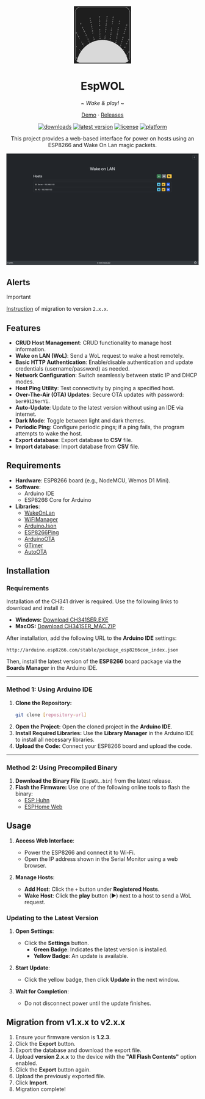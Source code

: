 <div align="center">
   <img width="150" height="150" src="logo.jpeg" alt="Logo">
   <h1><b>EspWOL</b></h1>
   <p><i>~ Wake & play! ~</i></p>
   <p align="center">
      <a href="https://stafloker.github.io/EspWOL/">Demo</a> ·
      <a href="https://github.com/StafLoker/EspWOL/releases">Releases</a>
   </p>
</div>

<div align="center">
   <a href="https://github.com/StafLoker/EspWOL/releases"><img src="https://img.shields.io/github/downloads/StafLoker/EspWOL/total.svg?style=flat" alt="downloads"/></a>
   <a href="https://github.com/StafLoker/EspWOL/releases"><img src="https://img.shields.io/github/release-pre/StafLoker/EspWOL.svg?style=flat" alt="latest version"/></a>
   <a href="https://github.com/StafLoker/EspWOL/blob/main/LICENSE"><img src="https://img.shields.io/github/license/StafLoker/EspWOL.svg?style=flat" alt="license"/></a>
   <a href="https://github.com/MonitorControl/MonitorControl"><img src="https://img.shields.io/badge/platform-ESP8266-blue.svg?style=flat" alt="platform"/></a>

   <p>This project provides a web-based interface for power on hosts using an ESP8266 and Wake On Lan magic packets.</p>

<img src="ui.png" width="824" alt="Screenshot">
</div>

## Alerts
> [!IMPORTANT]
> [Instruction](#migration-from-v1xx-to-v2xx) of migration to version `2.x.x`.

## Features

- **CRUD Host Management**: CRUD functionality to manage host information.
- **Wake on LAN (WoL)**: Send a WoL request to wake a host remotely.
- **Basic HTTP Authentication**: Enable/disable authentication and update credentials (username/password) as needed.
- **Network Configuration**: Switch seamlessly between static IP and DHCP modes.
- **Host Ping Utility**: Test connectivity by pinging a specified host.
- **Over-The-Air (OTA) Updates**: Secure OTA updates with password: `ber#912NerYi`.
- **Auto-Update**: Update to the latest version without using an IDE via internet.
- **Dark Mode**: Toggle between light and dark themes.
- **Periodic Ping**: Configure periodic pings; if a ping fails, the program attempts to wake the host.
- **Export database**: Export database to **CSV** file.  
- **Import database**: Import database from **CSV** file.

## Requirements

- **Hardware**: ESP8266 board (e.g., NodeMCU, Wemos D1 Mini).
- **Software**:
  - Arduino IDE
  - ESP8266 Core for Arduino
- **Libraries**:
  - [WakeOnLan](https://github.com/a7md0/WakeOnLan)
  - [WiFiManager](https://github.com/tzapu/WiFiManager)
  - [ArduinoJson](https://github.com/bblanchon/ArduinoJson)
  - [ESP8266Ping](https://github.com/dancol90/ESP8266Ping)
  - [ArduinoOTA](https://github.com/JAndrassy/ArduinoOTA)
  - [GTimer](https://github.com/GyverLibs/GTimer)
  - [AutoOTA](https://github.com/GyverLibs/AutoOTA)

## Installation

### Requirements  

Installation of the CH341 driver is required. Use the following links to download and install it:  

- **Windows:** [Download CH341SER.EXE](https://wch-ic.com/downloads/CH341SER_EXE.html)  
- **MacOS:** [Download CH341SER_MAC.ZIP](https://wch-ic.com/downloads/CH341SER_MAC_ZIP.html)  

After installation, add the following URL to the **Arduino IDE** settings:  

```
http://arduino.esp8266.com/stable/package_esp8266com_index.json
```  

Then, install the latest version of the **ESP8266** board package via the **Boards Manager** in the Arduino IDE.  

---

### Method 1: Using Arduino IDE  

1. **Clone the Repository:**  
   ```bash
   git clone [repository-url]
   ```  
2. **Open the Project:** Open the cloned project in the **Arduino IDE**.  
3. **Install Required Libraries:** Use the **Library Manager** in the Arduino IDE to install all necessary libraries.  
4. **Upload the Code:** Connect your ESP8266 board and upload the code.  

---

### Method 2: Using Precompiled Binary  

1. **Download the Binary File** (`EspWOL.bin`) from the latest release.  
2. **Flash the Firmware:** Use one of the following online tools to flash the binary:  
   - [ESP Huhn](https://esp.huhn.me)  
   - [ESPHome Web](https://web.esphome.io)  

## Usage

1. **Access Web Interface**:  
   - Power the ESP8266 and connect it to Wi-Fi.  
   - Open the IP address shown in the Serial Monitor using a web browser.  

2. **Manage Hosts**:  
   - **Add Host**: Click the `+` button under **Registered Hosts**.  
   - **Wake Host**: Click the **play** button (▶️) next to a host to send a WoL request.  

### Updating to the Latest Version

1. **Open Settings**:  
   - Click the **Settings** button.  
     - **Green Badge**: Indicates the latest version is installed.  
     - **Yellow Badge**: An update is available.  

2. **Start Update**:  
   - Click the yellow badge, then click **Update** in the next window.  

3. **Wait for Completion**:  
   - Do not disconnect power until the update finishes.

## Migration from v1.x.x to v2.x.x  

1. Ensure your firmware version is **1.2.3**.  
2. Click the **Export** button.  
3. Export the database and download the export file.  
4. Upload **version 2.x.x** to the device with the **"All Flash Contents"** option enabled.  
5. Click the **Export** button again.  
6. Upload the previously exported file.  
7. Click **Import**.  
8. Migration complete!